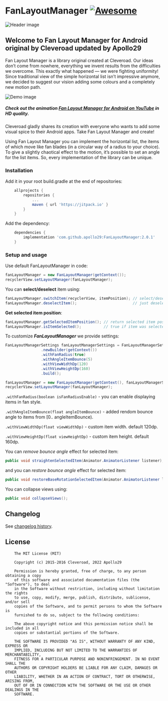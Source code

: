 # FanLayoutManager [![Awesome](https://cdn.rawgit.com/sindresorhus/awesome/d7305f38d29fed78fa85652e3a63e154dd8e8829/media/badge.svg)](https://github.com/sindresorhus/awesome)
![Header image](/images/header.jpg)

## Welcome to Fan Layout Manager for Android original by Cleveroad updated by Apollo29

Fan Layout Manager is a library original created at Cleveroad. Our ideas don’t come from nowhere, everything we invent results from the difficulties we overcome. This exactly what happened — we were fighting uniformity! Since traditional view of the simple horizontal list isn’t impressive anymore, we decided to suggest our vision adding some colours and a completely new motion path. 

![Demo image](/images/demo_.gif)

##### Check out the animation <strong><a target="_blank" href="https://www.youtube.com/watch?v=P0r37_tXeMc">Fan Layout Manager for Android on YouTube</a></strong> in HD quality.

Cleveroad gladly shares its creation with everyone who wants to add some visual spice to their Android apps. Take Fan Layout Manager and create!

Using Fan Layout Manager you can implement the horizontal list, the items of which move like fan blades (in a circular way of a radius to your choice). To give a slightly chaotical effect to the motion, it’s possible to set an angle for the list items. So, every implementation of the library can be unique.

### Installation ###
Add it in your root build.gradle at the end of repositories:
```groovy
	allprojects {
		repositories {
			...
			maven { url 'https://jitpack.io' }
		}
	}
```
Add the dependency:
```groovy
    dependencies {
        implementation 'com.github.apollo29:FanLayoutManager:2.0.1'
    }
```
### Setup and usage ###
Use default FanLayoutManager in code:
```JAVA
fanLayoutManager = new FanLayoutManager(getContext());
recyclerView.setLayoutManager(fanLayoutManager);
```

You can **select/deselect** item using:
```JAVA
fanLayoutManager.switchItem(recyclerView, itemPosition); // select/deselect
fanLayoutManager.deselectItem();                         // just deselect
```

**Get selected item position**:
```JAVA
fanLayoutManager.getSelectedItemPosition(); // return selected item position
fanLayoutManager.isItemSelected();          // true if item was selected
```

To customize ***FanLayoutManager*** we provide settings:
```JAVA
FanLayoutManagerSettings fanLayoutManagerSettings = FanLayoutManagerSettings
                .newBuilder(getContext())
                .withFanRadius(true)
                .withAngleItemBounce(5)
                .withViewWidthDp(120)
                .withViewHeightDp(160)               
                .build();

fanLayoutManager = new FanLayoutManager(getContext(), fanLayoutManagerSettings);
recyclerView.setLayoutManager(fanLayoutManager);
```

`.withFanRadius(boolean isFanRadiusEnable)`   - you can enable displaying items in fan style.</p>
`.withAngleItemBounce(float angleItemBounce)` - added rendom bounce angle to items from [0.. angleItemBounce).</p>
`.withViewWidthDp(float viewWidthDp)`         - custom item width. default 120dp.</p>
`.withViewHeightDp(float viewHeightDp)`       - custom item height. default 160dp.</p>

You can *remove bounce angle* effect for selected item:
```JAVA
public void straightenSelectedItem(Animator.AnimatorListener listener);
```
and you can *restore bounce angle* effect for selected item:
```JAVA
public void restoreBaseRotationSelectedItem(Animator.AnimatorListener listener)
```

You can collapse views using:
```JAVA
public void collapseViews();
```
## Changelog
See [changelog history].

## License


        The MIT License (MIT)

        Copyright (c) 2015-2016 Cleveroad, 2022 Apollo29

        Permission is hereby granted, free of charge, to any person obtaining a copy
        of this software and associated documentation files (the "Software"), to deal
        in the Software without restriction, including without limitation the rights
        to use, copy, modify, merge, publish, distribute, sublicense, and/or sell
        copies of the Software, and to permit persons to whom the Software is
        furnished to do so, subject to the following conditions:

        The above copyright notice and this permission notice shall be included in all
        copies or substantial portions of the Software.

        THE SOFTWARE IS PROVIDED "AS IS", WITHOUT WARRANTY OF ANY KIND, EXPRESS OR
        IMPLIED, INCLUDING BUT NOT LIMITED TO THE WARRANTIES OF MERCHANTABILITY,
        FITNESS FOR A PARTICULAR PURPOSE AND NONINFRINGEMENT. IN NO EVENT SHALL THE
        AUTHORS OR COPYRIGHT HOLDERS BE LIABLE FOR ANY CLAIM, DAMAGES OR OTHER
        LIABILITY, WHETHER IN AN ACTION OF CONTRACT, TORT OR OTHERWISE, ARISING FROM,
        OUT OF OR IN CONNECTION WITH THE SOFTWARE OR THE USE OR OTHER DEALINGS IN THE
        SOFTWARE.
[changelog history]: /CHANGELOG.md
